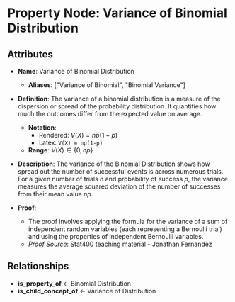# Property Node: Variance of Binomial Distribution

## Attributes

- **Name**: Variance of Binomial Distribution
  - **Aliases**: ["Variance of Binomial", "Binomial Variance"]

- **Definition**: The variance of a binomial distribution is a measure of the dispersion or spread of the probability distribution. It quantifies how much the outcomes differ from the expected value on average.
  - **Notation**: 
    - Rendered: $V(X) = np(1-p)$
    - Latex: `V(X) = np(1-p)`
  - **Range**: $V(X) \in \{0, np\}$

- **Description**: The variance of the Binomial Distribution shows how spread out the number of successful events is across numerous trials. For a given number of trials $n$ and probability of success $p$, the variance measures the average squared deviation of the number of successes from their mean value $np$.

- **Proof**: 
  - The proof involves applying the formula for the variance of a sum of independent random variables (each representing a Bernoulli trial) and using the properties of independent Bernoulli variables.
  - *Proof Source*: Stat400 teaching material - Jonathan Fernandez

## Relationships

- **is_property_of** ← Binomial Distribution
- **is_child_concept_of** ← Variance of Distribution